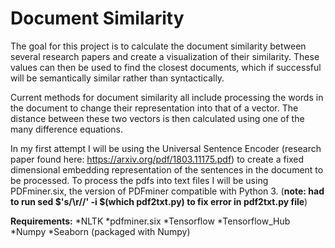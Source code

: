 # Document Similarity
The goal for this project is to calculate the document similarity between several research papers and create a visualization of their similarity. These values can then be used to find the closest documents, which if successful will be semantically similar rather than syntactically. 

Current methods for document similarity all include processing the words in the document to change their representation into that of a vector. The distance between these two vectors is then calculated using one of the many difference equations.

In my first attempt I will be using the Universal Sentence Encoder (research paper found here: https://arxiv.org/pdf/1803.11175.pdf) to create a fixed dimensional embedding representation of the sentences in the document to be processed. To process the pdfs into text files I will be using PDFminer.six, the version of PDFminer compatible with Python 3. (**note: had to run sed $'s/\r//' -i $(which pdf2txt.py) to fix error in pdf2txt.py file**)

**Requirements:**
  *NLTK 
  *pdfminer.six
  *Tensorflow
  *Tensorflow_Hub
  *Numpy
  *Seaborn (packaged with Numpy)

  




